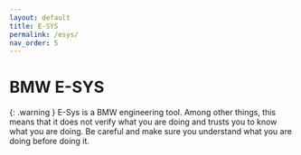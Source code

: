 ```yaml
---
layout: default
title: E-SYS
permalink: /esys/
nav_order: 5
---
```


# BMW E-SYS

{: .warning }
E-Sys is a BMW engineering tool. Among other things, this means that it does not verify what you are doing and trusts you to know what you are doing. Be careful and make sure you understand what you are doing before doing it.


